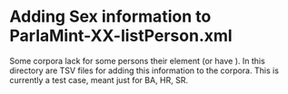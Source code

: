 # Adding Sex information to ParlaMint-XX-listPerson.xml

Some corpora lack for some persons their <sex> element (or have <sex value="M"/>).
In this directory are TSV files for adding this information to the corpora.
This is currently a test case, meant just for BA, HR, SR.
